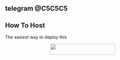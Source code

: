 
## telegram @C5C5C5



## How To Host
The easiest way to deploy this
<p align="center"><a href="https://heroku.com/deploy?template=https://github.com/shnider4/Dstele"> <img src="https://img.shields.io/badge/Deploy%20To%20Heroku-blueviolet?style=for-the-badge&logo=heroku" width="210" height="34.45"/></a></p>




